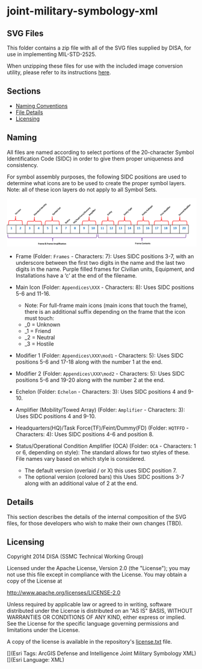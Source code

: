 # joint-military-symbology-xml #

## SVG Files

This folder contains a zip file with all of the SVG files supplied by DISA, for use in implementing MIL-STD-2525.

When unzipping these files for use with the included image conversion utility, please refer to its instructions [here](../source/utilities/image-conversion-utilities/README.md).

## Sections

* [Naming Conventions](#naming)
* [File Details](#details)
* [Licensing](#licensing)

## Naming

All files are named according to select portions of the 20-character Symbol Identification Code (SIDC) in order to give them proper uniqueness and consistency.

For symbol assembly purposes, the following SIDC positions are used to determine what icons are to be used to create the proper symbol layers. Note: all of these icon layers do not apply to all Symbol Sets.

![Image of SIDC](sidc.png)
 
* Frame (Folder: `Frames` - Characters: 7): Uses SIDC positions 3-7, with an underscore between the first two digits in the name and the last two digits in the name.  Purple filled frames for Civilian units, Equipment, and Installations have a ‘c’ at the end of the filename.

* Main Icon (Folder: `Appendices\XXX` - Characters: 8): Uses SIDC positions 5-6 and 11-16.
    * Note: For full-frame main icons (main icons that touch the frame), there is an additional suffix depending on the frame that the icon must touch:
    * _0 = Unknown
    * _1 = Friend
    * _2 = Neutral
    * _3 = Hostile

* Modifier 1 (Folder: `Appendices\XXX\mod1` - Characters: 5): Uses SIDC positions 5-6 and 17-18 along with the number 1 at the end.

* Modifier 2 (Folder: `Appendices\XXX\mod2` - Characters: 5): Uses SIDC positions 5-6 and 19-20 along with the number 2 at the end.

* Echelon (Folder: `Echelon` - Characters: 3): Uses SIDC positions 4 and 9-10.

* Amplifier (Mobility/Towed Array) (Folder: `Amplifier` - Characters: 3): Uses SIDC positions 4 and 9-10.

* Headquarters(HQ)/Task Force(TF)/Feint/Dummy(FD) (Folder: `HQTFFD` - Characters: 4): Uses SIDC positions 4-6 and position 8.

* Status/Operational Condition Amplifier (OCA) (Folder: `OCA` - Characters: 1 or 6, depending on style): The standard allows for two styles of these.  File names vary based on which style is considered.
	- The default version (overlaid / or X) this uses SIDC position 7.
	- The optional version (colored bars) this Uses SIDC positions 3-7 along with an additional value of 2 at the end.

## Details

This section describes the details of the internal composition of the SVG files, for those developers who wish to make their own changes (TBD).

## Licensing

Copyright 2014 DISA (SSMC Technical Working Group)

Licensed under the Apache License, Version 2.0 (the "License");
you may not use this file except in compliance with the License.
You may obtain a copy of the License at

   http://www.apache.org/licenses/LICENSE-2.0

Unless required by applicable law or agreed to in writing, software
distributed under the License is distributed on an "AS IS" BASIS,
WITHOUT WARRANTIES OR CONDITIONS OF ANY KIND, either express or implied.
See the License for the specific language governing permissions and
limitations under the License.

A copy of the license is available in the repository's
[license.txt](license.txt) file.

[](Esri Tags: ArcGIS Defense and Intelligence Joint Military Symbology XML)
[](Esri Language: XML)
